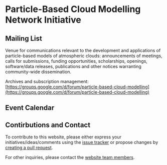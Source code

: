 # Particle-Based Cloud Modelling Network Initiative

## Mailing List

Venue for communications relevant to the development and applications of particle-based models of atmospheric clouds: announcements of meetings, calls for submissions, funding opportunities, scholarships, openings, software/data releases, publications and other notices warranting community-wide dissemination.

Archives and subscription management:    
[https://groups.google.com/d/forum/particle-based-cloud-modelling](https://groups.google.com/d/forum/particle-based-cloud-modelling)

## Event Calendar

<link rel="stylesheet" href="https://cdnjs.cloudflare.com/ajax/libs/fullcalendar/3.9.0/fullcalendar.min.css" integrity="sha256-Tu3DN+5kwrhzlzhNUMuGht2h7cR6ARgKcYemB9u5SzA=" crossorigin="anonymous" />
<script src="https://cdnjs.cloudflare.com/ajax/libs/jquery/3.3.1/jquery.min.js" integrity="sha256-FgpCb/KJQlLNfOu91ta32o/NMZxltwRo8QtmkMRdAu8=" crossorigin="anonymous"></script>
<script src="https://cdnjs.cloudflare.com/ajax/libs/moment.js/2.22.2/moment.min.js" integrity="sha256-CutOzxCRucUsn6C6TcEYsauvvYilEniTXldPa6/wu0k=" crossorigin="anonymous"></script>
<script src="https://cdnjs.cloudflare.com/ajax/libs/fullcalendar/3.9.0/fullcalendar.min.js" integrity="sha256-QvhPq+evNjd8JyxSOU5KL3jPYTD7+gWVev1OH763SL0=" crossorigin="anonymous"></script>
<script>
$(document).ready(function() {
  $('#calendar').fullCalendar({
    events: { '/calendar-data' },
    header: {
      left: 'prev,next today',
      center: 'title',
      right: 'month,listMonth'
    },
    navLinks: false,
    editable: false
  })
});
</script>
<div id="calendar"></div>

## Contirbutions and Contact

To contribute to this website, please either express your initiatives/ideas/comments using the [issue tracker](https://github.com/particle-based-cloud-modelling/particle-based-cloud-modelling.github.io/issues) or propose changes by [creating a pull request](https://github.com/particle-based-cloud-modelling/particle-based-cloud-modelling.github.io/pulls). 

For other inquiries, please contact the [website team members](https://github.com/orgs/particle-based-cloud-modelling/people).
